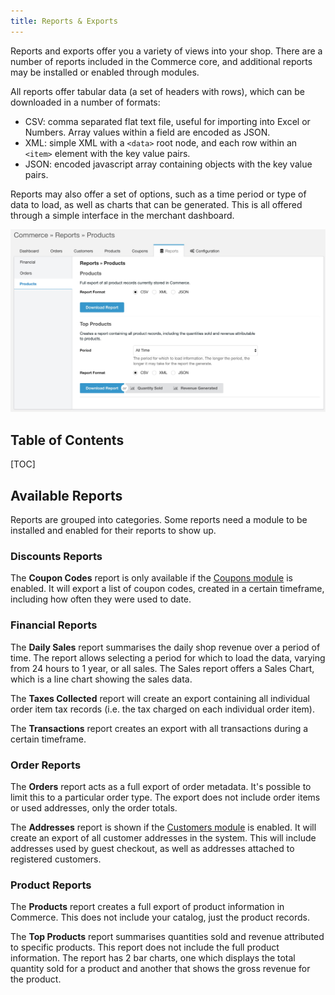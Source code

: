 ```yaml
---
title: Reports & Exports
---
```


Reports and exports offer you a variety of views into your shop. There are a number of reports included in the Commerce core, and additional reports may be installed or enabled through modules.

All reports offer tabular data (a set of headers with rows), which can be downloaded in a number of formats:

- CSV: comma separated flat text file, useful for importing into Excel or Numbers. Array values within a field are encoded as JSON. 
- XML: simple XML with a `<data>` root node, and each row within an `<item>` element with the key value pairs.
- JSON: encoded javascript array containing objects with the key value pairs. 

Reports may also offer a set of options, such as a time period or type of data to load, as well as charts that can be generated. This is all offered through a simple interface in the merchant dashboard.

![](../images/reports/products.jpg)

## Table of Contents

[TOC]

## Available Reports

Reports are grouped into categories. Some reports need a module to be installed and enabled for their reports to show up.

### Discounts Reports

The **Coupon Codes** report is only available if the [Coupons module](Modules/Cart/Coupons) is enabled. It will export a list of coupon codes, created in a certain timeframe, including how often they were used to date.

### Financial Reports

The **Daily Sales** report summarises the daily shop revenue over a period of time. The report allows selecting a period for which to load the data, varying from 24 hours to 1 year, or all sales. The Sales report offers a Sales Chart, which is a line chart showing the sales data.

The **Taxes Collected** report will create an export containing all individual order item tax records (i.e. the tax charged on each individual order item). 

The **Transactions** report creates an export with all transactions during a certain timeframe.

### Order Reports

The **Orders** report acts as a full export of order metadata. It's possible to limit this to a particular order type. The export does not include order items or used addresses, only the order totals. 

The **Addresses** report is shown if the [Customers module](Modules/Admin/Customers) is enabled. It will create an export of all customer addresses in the system. This will include addresses used by guest checkout, as well as addresses attached to registered customers. 

### Product Reports

The **Products** report creates a full export of product information in Commerce. This does not include your catalog, just the product records. 

The **Top Products** report summarises quantities sold and revenue attributed to specific products. This report does not include the full product information. The report has 2 bar charts, one which displays the total quantity sold for a product and another that shows the gross revenue for the product. 

